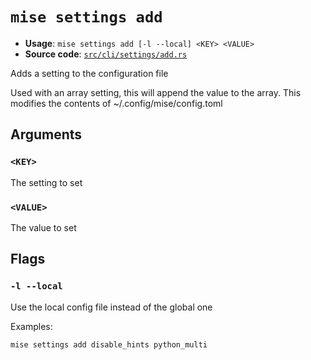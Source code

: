 # `mise settings add`

- **Usage**: `mise settings add [-l --local] <KEY> <VALUE>`
- **Source code**: [`src/cli/settings/add.rs`](https://github.com/jdx/mise/blob/main/src/cli/settings/add.rs)

Adds a setting to the configuration file

Used with an array setting, this will append the value to the array.
This modifies the contents of ~/.config/mise/config.toml

## Arguments

### `<KEY>`

The setting to set

### `<VALUE>`

The value to set

## Flags

### `-l --local`

Use the local config file instead of the global one

Examples:

```
mise settings add disable_hints python_multi
```
